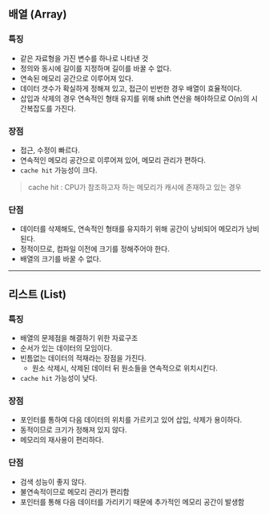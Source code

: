

## 배열 (Array)

### 특징
- 같은 자료형을 가진 변수를 하나로 나타낸 것
- 정의와 동시에 길이를 지정하며 길이를 바꿀 수 없다.
- 연속된 메모리 공간으로 이루어져 있다.
- 데이터 갯수가 확실하게 정해져 있고, 접근이 빈번한 경우 배열이 효율적이다.
- 삽입과 삭제의 경우 연속적인 형태 유지를 위해 shift 연산을 해야하므로 O(n)의 시간복잡도를 가진다.


### 장점
- 접근, 수정이 빠르다.
- 연속적인 메모리 공간으로 이루어져 있어, 메모리 관리가 편하다.
- `cache hit` 가능성이 크다.
> cache hit : CPU가 참조하고자 하는 메모리가 캐시에 존재하고 있는 경우

### 단점
- 데이터를 삭제해도, 연속적인 형태를 유지하기 위해 공간이 낭비되어 메모리가 낭비된다.
- 정적이므로, 컴파일 이전에 크기를 정해주어야 한다.
- 배열의 크기를 바꿀 수 없다.

---

## 리스트 (List)

### 특징
- 배열의 문제점을 해결하기 위한 자료구조
- 순서가 있는 데이터의 모임이다.
- 빈틈없는 데이터의 적재라는 장점을 가진다.
  - 원소 삭제시, 삭제된 데이터 뒤 원소들을 연속적으로 위치시킨다.
- `cache hit` 가능성이 낮다.

### 장점
- 포인터를 통하여 다음 데이터의 위치를 가르키고 있어 삽입, 삭제가 용이하다.
- 동적이므로 크기가 정해져 있지 않다.
- 메모리의 재사용이 편리하다.

### 단점
- 검색 성능이 좋지 않다.
- 불연속적이므로 메모리 관리가 편리함
- 포인터를 통해 다음 데이터를 가리키기 때문에 추가적인 메모리 공간이 발생함

